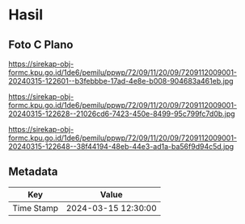 # Hasil

## Foto C Plano

https://sirekap-obj-formc.kpu.go.id/1de6/pemilu/ppwp/72/09/11/20/09/7209112009001-20240315-122601--b3febbbe-17ad-4e8e-b008-904683a461eb.jpg

https://sirekap-obj-formc.kpu.go.id/1de6/pemilu/ppwp/72/09/11/20/09/7209112009001-20240315-122628--21026cd6-7423-450e-8499-95c799fc7d0b.jpg

https://sirekap-obj-formc.kpu.go.id/1de6/pemilu/ppwp/72/09/11/20/09/7209112009001-20240315-122648--38f44194-48eb-44e3-ad1a-ba56f9d94c5d.jpg


## Metadata

| Key        | Value               |
| ---------- | ------------------- |
| Time Stamp | 2024-03-15 12:30:00 |



